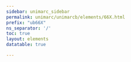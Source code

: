 ```yaml
---
sidebar: unimarc_sidebar
permalink: unimarc/unimarcb/elements/66X.html
prefix: "ub66X"
ns_separator: '/'
toc: true
layout: elements
datatable: true

---
```

